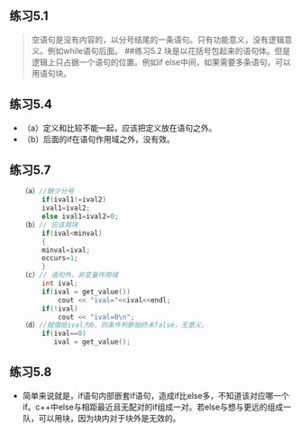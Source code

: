 ## 练习5.1
> 空语句是没有内容的，以分号结尾的一条语句。只有功能意义，没有逻辑意义。例如while语句后面。
##练习5.2
> 块是以花括号包起来的语句体。但是逻辑上只占据一个语句的位置。例如if else中间，如果需要多条语句，可以用语句块。
## 练习5.4
* （a）定义和比较不能一起，应该把定义放在语句之外。
* （b）后面的if在语句作用域之外，没有效。
## 练习5.7
```cpp
   （a）//缺少分号
        if(ival1!=ival2)
        ival1=ival2;
        else ival1=ival2=0;
   （b）// 应该用块
        if(ival<minval)
        {
        minval=ival;
        occurs=1;
        }
   （c）// 语句外，非变量作用域
        int ival;
        if(ival = get_value())
            cout << "ival="<<ival<<endl;
        if(!ival)
            cout << "ival=0\n";
   （d）//赋值给ival为0，则条件判断始终未false，无意义。
        if(ival==0)
           ival = get_value();
```
## 练习5.8
* 简单来说就是，if语句内部嵌套if语句，造成if比else多，不知道该对应哪一个if。c++中else与相距最近且无配对的if组成一对。若else与想与更远的组成一队，可以用块，因为块内对于块外是无效的。
